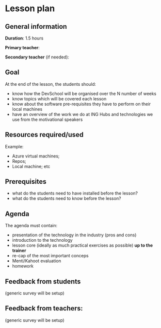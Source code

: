 # Lesson plan

## General information

**Duration**: 1.5 hours

**Primary teacher**: 

**Secondary teacher** (if needed): 

## Goal
At the end of the lesson, the students should:
- know how the DevSchool will be organised over the N number of weeks
- know topics which will be covered each lesson
- know about the software pre-requisites they have to perform on their local machines
- have an overview of the work we do at ING Hubs and technologies we use from the motivational speakers

## Resources required/used
Example:
- Azure virtual machines;
- Repos;
- Local machine; etc

## Prerequisites
- what do the students need to have installed before the lesson?
- what do the students need to know before the lesson?

## Agenda
The agenda must contain:
- presentation of the technology in the industry (pros and cons)
- introduction to the technology
- lesson core (ideally as much practical exercises as possible) **up to the trainer**
- re-cap of the most important conceps
- Menti/Kahoot evaluation
- homework

## Feedback from students
(generic survey will be setup)

## Feedback from teachers:
(generic survey will be setup)
